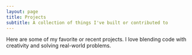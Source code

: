 ```yaml
---
layout: page
title: Projects
subtitle: A collection of things I've built or contributed to
---
```


Here are some of my favorite or recent projects. I love blending code with creativity and solving real-world problems.

<div class="row">

  <!-- <div class="col-md-6">
    <div class="card mb-4">
      <img class="card-img-top" src="/assets/img/project1.jpg" alt="AI Malware Dashboard">
      <div class="card-body">
        <h5 class="card-title">AI Malware Dashboard</h5>
        <p class="card-text">
          A fully automated Android malware analysis pipeline using CrewAI, MobSF, FastAPI, and SvelteKit — Dockerized for production.
        </p>
        <a href="/projects/malware-dashboard" class="btn btn-outline-primary btn-sm">View Project</a>
      </div>
    </div>
  </div>

  <div class="col-md-6">
    <div class="card mb-4">
      <img class="card-img-top" src="/assets/img/project2.jpg" alt="Dermatology SaaS Platform">
      <div class="card-body">
        <h5 class="card-title">Dermatology SaaS Platform</h5>
        <p class="card-text">
          A multi-tenant Laravel + Svelte platform for dermatologists, featuring secure mole classification and AI-based change detection.
        </p>
        <a href="/projects/derma-saas" class="btn btn-outline-primary btn-sm">View Project</a>
      </div>
    </div> -->
  </div>

</div>
